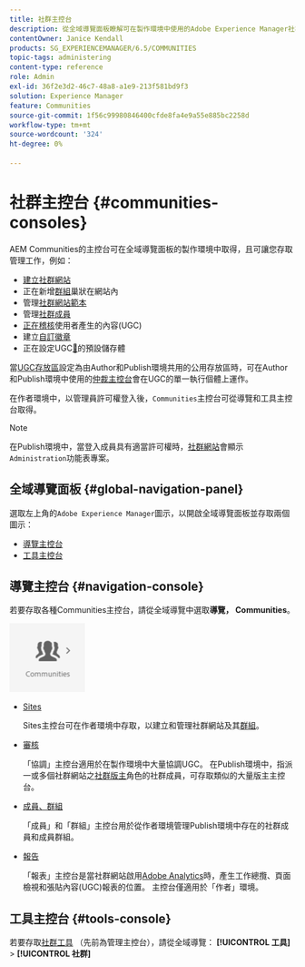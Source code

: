 ```yaml
---
title: 社群主控台
description: 從全域導覽面板瞭解可在製作環境中使用的Adobe Experience Manager社群主控台。
contentOwner: Janice Kendall
products: SG_EXPERIENCEMANAGER/6.5/COMMUNITIES
topic-tags: administering
content-type: reference
role: Admin
exl-id: 36f2e3d2-46c7-48a8-a1e9-213f581bd9f3
solution: Experience Manager
feature: Communities
source-git-commit: 1f56c99980846400cfde8fa4e9a55e885bc2258d
workflow-type: tm+mt
source-wordcount: '324'
ht-degree: 0%

---
```


# 社群主控台 {#communities-consoles}

AEM Communities的主控台可在全域導覽面板的製作環境中取得，且可讓您存取管理工作，例如：

* [建立社群網站](sites-console.md)
* 正在新增[群組](groups.md)巢狀在網站內
* 管理[社群網站範本](sites.md)
* 管理[社群成員](members.md)
* [正在稽核](moderate-ugc.md)使用者產生的內容(UGC)
* 建立[自訂徽章](badges.md)
* 正在設定UGC[&#128279;](srp-config.md)的預設儲存體

當[UGC存放區](working-with-srp.md)設定為由Author和Publish環境共用的公用存放區時，可在Author和Publish環境中使用的[仲裁主控台](moderation.md)會在UGC的單一執行個體上運作。

在作者環境中，以管理員許可權登入後，`Communities`主控台可從導覽和工具主控台取得。

>[!NOTE]
>
>在Publish環境中，當登入成員具有適當許可權時，[社群網站](sites-console.md)會顯示`Administration`功能表專案。

## 全域導覽面板 {#global-navigation-panel}

選取左上角的`Adobe Experience Manager`圖示，以開啟全域導覽面板並存取兩個圖示：

* [導覽主控台](#navigation-console)
* [工具主控台](tools.md)

## 導覽主控台 {#navigation-console}

若要存取各種Communities主控台，請從全域導覽中選取&#x200B;**導覽， Communities**。

![社群](assets/communities.png)

* [Sites](sites-console.md)

  Sites主控台可在作者環境中存取，以建立和管理社群網站及其[群組](groups.md)。

* [審核](moderation.md)

  「協調」主控台適用於在製作環境中大量協調UGC。 在Publish環境中，指派一或多個社群網站之[社群版主](users.md#publishenvironmentusersandgroups)角色的社群成員，可存取類似的大量版主主控台。

* [成員、群組](members.md)

  「成員」和「群組」主控台用於從作者環境管理Publish環境中存在的社群成員和成員群組。

* [報告](reports.md)

  「報表」主控台是當社群網站啟用[Adobe Analytics](sites-console.md#analytics)時，產生工作總攬、頁面檢視和張貼內容(UGC)報表的位置。 主控台僅適用於「作者」環境。

## 工具主控台 {#tools-console}

若要存取[社群工具](tools.md) （先前為管理主控台），請從全域導覽： **[!UICONTROL 工具]** > **[!UICONTROL 社群]**
